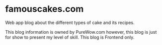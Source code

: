 # famouscakes.com
Web app blog about the different types of cake and its recipes.

This blog information is owned by PureWow.com however, this blog is just for show to present my level of skill.
This blog is Frontend only.

